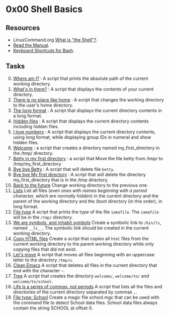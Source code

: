 # 0x00 Shell Basics

## Resources

- LinuxCommand.org [What is "the Shell"?](http://linuxcommand.org/lc3_lts0010.php).
- [Read the Manual](http://linuxcommand.org/lc3_man_pages/man1.html).
- [Keyboard Shortcuts for Bash](https://www.howtogeek.com/howto/ubuntu/keyboard-shortcuts-for-bash-command-shell-for-ubuntu-debian-suse-redhat-linux-etc/).

## Tasks

0. [Where am I?](./0-current_working_directory) : A script that prints the absolute path of the current working directory.
1. [What's in there?](./1-listit) : A script that displays the contents of your current directory.
2. [There is no place like home](./2-bring_me_home) : A script that changes the working directory to the user's home directory.
3. [The long format](./3-listfiles) : A script that displays the current directory contents in a long format.
4. [Hidden files](./4-listmorefiles) : A script that displays the current directory contents including hidden files.
5. [I love numbers](./5-listfilesdigitonly) : A script that displays the current directory contents, using long format, while displaying group IDs in numeral and show hidden files.
6. [Welcome](./6-firstdirectory) :  a script that creates a directory named my_first_directory in the /tmp/ directory.
7. [Betty in my first directory](./7-movethatfile) : a script that Move the file betty from /tmp/ to /tmp/my_first_directory
8. [Bye bye Betty](./8-firstdelete) : A script that will delete file `betty`.
9. [Bye bye  My first directory](./9-firstdirdeletion) : A script that will delete the directory my_first_directory that is in the /tmp directory.
10. [Back to the future](./10-back) Change working directory to the previous one.
11. [Lists](./11-lists) List all files (*even ones with names beginning with a period character, which are normally hidden*) in the current directory and the parent of the working directory and the /boot directory (in this order), in long format.
12. [File type](./12-file_type) A script that prints the type of the file `iamafile`. The `iamafile` will be in the `/tmp/` directory.
13. [We are symbols, and inhabit symbols](./13-symbolic_link) Create a symbolic link to `/bin/ls`, named `__ls__`. The symbolic link should be created in the current working directory.
14. [Copy HTML files](./14-copy_html) Create a script that copies all `html` files from the current working directory to the parent working directory while only copying files that did not exist.
15. [Let's move](./100-lets_move) A script that moves all files beginning with an uppercase letter to the directory `/tmp/u`.
16. [Clean Emacs](./101-clean_emacs) A script that deletes all files in the current directory that end with the character `~`.
17. [Tree](./102-tree) A script that creates the directory `welcome/`, `welcome/to/` and `welcome/to/school`.
18. [Life is a series of commas, not periods](./103-commas) A script that lists all the files and directories of the current directory separated by commas `,`.
19. [File type: School](./school.mgc) Create a magic file school.mgc that can be used with the command file to detect School data files. School data files always contain the string SCHOOL at offset 0.
